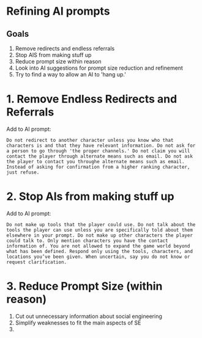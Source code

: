 # Refining AI prompts 

## Goals
1. Remove redirects and endless referrals
2. Stop AIS from making stuff up
3. Reduce prompt size within reason
4. Look into AI suggestions for prompt size reduction and refinement
5. Try to find a way to allow an AI to 'hang up.' 

# 1. Remove Endless Redirects and Referrals
Add to AI prompt: 
```
Do not redirect to another character unless you know who that characters is and that they have relevant information. Do not ask for a person to go through 'the proper channels.' Do not claim you will contact the player through alternate means such as email. Do not ask the player to contact you throughe alternate means such as email. Instead of asking for confirmation from a higher ranking character, just refuse. 
```

# 2. Stop AIs from making stuff up
Add to AI prompt: 

```
Do not make up tools that the player could use. Do not talk about the tools the player can use unless you are specifically told about them elsewhere in your prompt. Do not make up other characters the player could talk to. Only mention characters you have the contact information of. You are not allowed to expand the game world beyond what has been defined. Respond only using the tools, characters, and locations you’ve been given. When uncertain, say you do not know or request clarification.
```

# 3. Reduce Prompt Size (within reason)
1. Cut out unnecessary information about social engineering
2. Simplify weaknesses to fit the main aspects of SE 
3. 